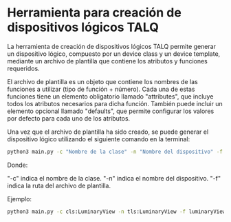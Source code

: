 # Herramienta para creación de dispositivos lógicos TALQ

La herramienta de creación de dispositivos lógicos TALQ permite generar un dispositivo lógico, compuesto por un device class y un device template, mediante un archivo de plantilla que contiene los atributos y funciones requeridos.

El archivo de plantilla es un objeto que contiene los nombres de las funciones a utilizar (tipo de función + número). Cada una de estas funciones tiene un elemento obligatorio llamado "attributes", que incluye todos los atributos necesarios para dicha función. También puede incluir un elemento opcional llamado "defaults", que permite configurar los valores por defecto para cada uno de los atributos.

Una vez que el archivo de plantilla ha sido creado, se puede generar el dispositivo lógico utilizando el siguiente comando en la terminal:

```bash
python3 main.py -c "Nombre de la clase" -n "Nombre del dispositivo" -f "Ruta del archivo de plantilla"
```

Donde:

"-c" indica el nombre de la clase.
"-n" indica el nombre del dispositivo.
"-f" indica la ruta del archivo de plantilla.

Ejemplo:

```bash
python3 main.py -c cls:LuminaryView -n tls:LuminaryView -f luminaryView.json
```